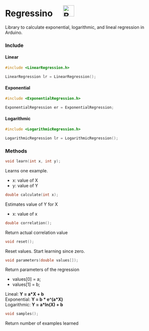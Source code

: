 # Regressino &nbsp;&nbsp;&nbsp;&nbsp;<a href='https://ko-fi.com/I2I012UF3' target='_blank'><img height='36' style='border:0px;height:36px;' src='https://az743702.vo.msecnd.net/cdn/kofi1.png?v=2' border='0' alt='Buy Me a Coffee at ko-fi.com' /></a>

Library to calculate exponential, logarithmic, and lineal regression in Arduino.


### Include

#### Linear 

```c
#include <LinearRegression.h>

LinearRegression lr = LinearRegression();
```

#### Exponential 

```c
#include <ExponentialRegression.h>

ExponentialRegression er = ExponentialRegression;
```

#### Logarithmic 

```c
#include <LogarithmicRegression.h>

LogarithmicRegression lr = LogarithmicRegression();
```

### Methods

```c
void learn(int x, int y);  
```

Learns one example.
* x: value of X
* y: value of Y

```c
double calculate(int x);  
```

Estimates value of Y for X
* x: value of x 

```c
double correlation();  
```

Return actual correlation value

```c
void reset();  
```

Reset values. Start learning since zero.

```c
void parameters(double values[]);
```

Return parameters of the regression
* values[0] = a;
* values[1] = b;

Lineal: **Y = a*X + b**  
Exponential: **Y = b * e^(a*X)**   
Logarithmic: **Y = a*ln(X) + b**  

```c
void samples();
```
Return number of examples learned


